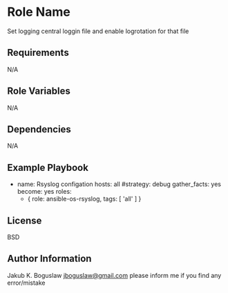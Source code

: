 Role Name
=========

Set logging central loggin file and enable logrotation for that file

Requirements
------------

N/A

Role Variables
--------------

N/A

Dependencies
------------

N/A

Example Playbook
----------------

- name: Rsyslog configation
  hosts: all
  #strategy: debug
  gather_facts: yes
  become: yes
  roles:
    - { role: ansible-os-rsyslog, tags: [ 'all' ] }

License
-------

BSD

Author Information
------------------

Jakub K. Boguslaw <jboguslaw@gmail.com> please inform me if you find any error/mistake